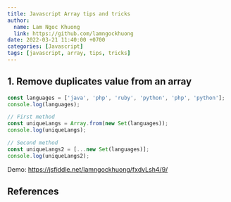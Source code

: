 ```yaml
---
title: Javascript Array tips and tricks
author:
  name: Lam Ngoc Khuong
  link: https://github.com/lamngockhuong
date: 2022-03-21 11:40:00 +0700
categories: [Javascript]
tags: [javascript, array, tips, tricks]
---
```


## 1. Remove duplicates value from an array
```javascript
const languages = ['java', 'php', 'ruby', 'python', 'php', 'python'];
console.log(languages);

// First method
const uniqueLangs = Array.from(new Set(languages));
console.log(uniqueLangs);

// Second method
const uniqueLangs2 = [...new Set(languages)];
console.log(uniqueLangs2);
```
Demo: https://jsfiddle.net/lamngockhuong/fxdvLsh4/9/

## References
